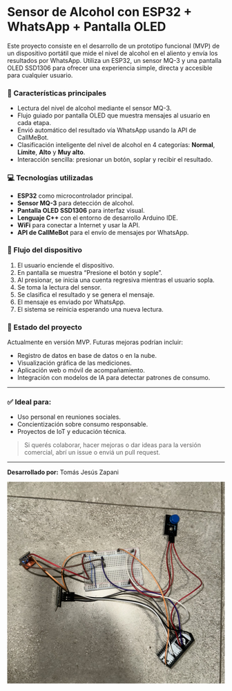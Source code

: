 # Sensor de Alcohol con ESP32 + WhatsApp + Pantalla OLED

Este proyecto consiste en el desarrollo de un prototipo funcional (MVP) de un dispositivo portátil que mide el nivel de alcohol en el aliento y envía los resultados por WhatsApp. Utiliza un ESP32, un sensor MQ-3 y una pantalla OLED SSD1306 para ofrecer una experiencia simple, directa y accesible para cualquier usuario.

### 🔹 Características principales

* Lectura del nivel de alcohol mediante el sensor MQ-3.
* Flujo guiado por pantalla OLED que muestra mensajes al usuario en cada etapa.
* Envió automático del resultado vía WhatsApp usando la API de CallMeBot.
* Clasificación inteligente del nivel de alcohol en 4 categorías: **Normal**, **Límite**, **Alto** y **Muy alto**.
* Interacción sencilla: presionar un botón, soplar y recibir el resultado.

### 💻 Tecnologías utilizadas

* **ESP32** como microcontrolador principal.
* **Sensor MQ-3** para detección de alcohol.
* **Pantalla OLED SSD1306** para interfaz visual.
* **Lenguaje C++** con el entorno de desarrollo Arduino IDE.
* **WiFi** para conectar a Internet y usar la API.
* **API de CallMeBot** para el envío de mensajes por WhatsApp.

### 🔄 Flujo del dispositivo

1. El usuario enciende el dispositivo.
2. En pantalla se muestra “Presione el botón y sople”.
3. Al presionar, se inicia una cuenta regresiva mientras el usuario sopla.
4. Se toma la lectura del sensor.
5. Se clasifica el resultado y se genera el mensaje.
6. El mensaje es enviado por WhatsApp.
7. El sistema se reinicia esperando una nueva lectura.

### 📅 Estado del proyecto

Actualmente en versión MVP. Futuras mejoras podrían incluir:

* Registro de datos en base de datos o en la nube.
* Visualización gráfica de las mediciones.
* Aplicación web o móvil de acompañamiento.
* Integración con modelos de IA para detectar patrones de consumo.

---

### ✅ Ideal para:

* Uso personal en reuniones sociales.
* Concientización sobre consumo responsable.
* Proyectos de IoT y educación técnica.

> Si querés colaborar, hacer mejoras o dar ideas para la versión comercial, abrí un issue o enviá un pull request.

---

**Desarrollado por:** Tomás Jesús Zapani

![Texto alternativo](AA164C6B-A275-4554-9FBC-49D2EF22E4F7.jpeg)
